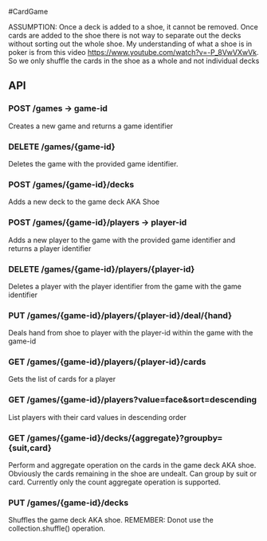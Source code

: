 #CardGame

ASSUMPTION: Once a deck is added to a shoe, it cannot be removed. Once cards are added to the shoe there is not way to separate out the decks without sorting out the whole shoe. My understanding of what a shoe is in poker is from this video https://www.youtube.com/watch?v=-P_8VwVXwVk. So we only shuffle the cards in the shoe as a whole and not individual decks

## API
### POST /games -> game-id
Creates a new game and returns a game identifier

### DELETE /games/{game-id}
Deletes the game with the provided game identifier.

### POST /games/{game-id}/decks
Adds a new deck to the game deck AKA Shoe

### POST /games/{game-id}/players -> player-id
Adds a new player to the game with the provided game identifier and returns a player identifier

### DELETE /games/{game-id}/players/{player-id}
Deletes a player with the player identifier from the game with the game identifier

### PUT /games/{game-id}/players/{player-id}/deal/{hand}
Deals hand from shoe to player with the player-id within the game with the game-id

### GET /games/{game-id}/players/{player-id}/cards
Gets the list of cards for a player

### GET /games/{game-id}/players?value=face&sort=descending
List players with their card values in descending order

### GET /games/{game-id}/decks/{aggregate}?groupby={suit,card}
Perform and aggregate operation on the cards in the game deck AKA shoe. Obviously the cards remaining in the shoe are undealt. Can group by suit or card. Currently only the count aggregate operation is supported.

### PUT /games/{game-id}/decks
Shuffles the game deck AKA shoe. REMEMBER: Donot use the collection.shuffle() operation.
